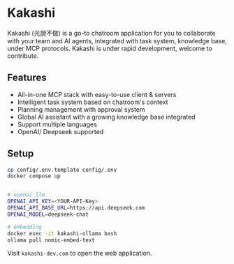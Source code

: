# Kakashi

Kakashi (光說不做) is a go-to chatroom application for you to collaborate with your team and AI agents, integrated with task system, knowledge base, under MCP protocols.
Kakashi is under rapid development, welcome to contribute.

## Features

- All-in-one MCP stack with easy-to-use client & servers
- Intelligent task system based on chatroom's context
- Planning management with approval system
- Global AI assistant with a growing knowledge base integrated
- Support multiple languages
- OpenAI/ Deepseek supported

## Setup

```bash
cp config/.env.template config/.env
docker compose up


# openai llm
OPENAI_API_KEY=<YOUR-API-Key>
OPENAI_API_BASE_URL=https://api.deepseek.com
OPENAI_MODEL=deepseek-chat

# embedding
docker exec -it kakashi-ollama bash
ollama pull nomic-embed-text
```

Visit `kakashi-dev.com` to open the web application.
